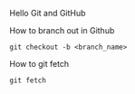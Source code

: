 Hello Git and GitHub

How to branch out in Github

`git checkout -b <branch_name>`

How to git fetch

`git fetch`
